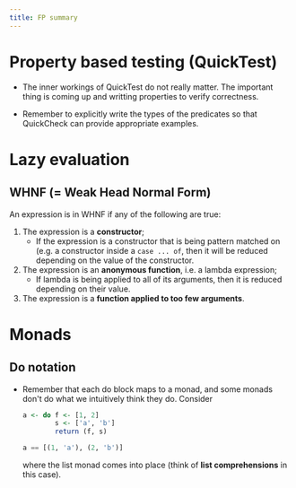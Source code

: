 ```yaml
---
title: FP summary
---
```


# Property based testing (QuickTest)

- The inner workings of QuickTest do not really matter. The important thing is
  coming up and writting properties to verify correctness.

- Remember to explicitly write the types of the predicates so that QuickCheck
  can provide appropriate examples.

# Lazy evaluation

## WHNF (= Weak Head Normal Form)

An expression is in WHNF if any of the following are true:

1. The expression is a **constructor**;
   - If the expression is a constructor that is being pattern matched on (e.g.
       a constructor inside a `case ... of`, then it will be reduced depending
       on the value of the constructor.
2. The expression is an **anonymous function**, i.e. a lambda expression;
   - If lambda is being applied to all of its arguments, then it is reduced
       depending on their value.
3. The expression is a **function applied to too few arguments**.


# Monads

## Do notation

- Remember that each do block maps to a monad, and some monads don't do what we
  intuitively think they do. Consider

    ```haskell
    a <- do f <- [1, 2]
            s <- ['a', 'b']
            return (f, s)

    a == [(1, 'a'), (2, 'b')]
    ```

    where the list monad comes into place (think of **list comprehensions** in
    this case).

